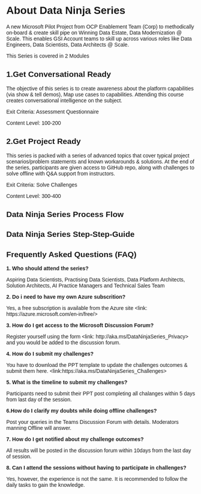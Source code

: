 <body style="font-family: 'Lucida Grande', 'Calibri', Helvetica, Arial, sans-serif;">
<div class="container">
<h1>About Data Ninja Series</h1>
<p>A new Microsoft Pilot Project from OCP Enablement Team (Corp) to methodically on-board & create skill pipe on Winning Data Estate, Data Modernization @ Scale. This enables GSI Account teams to skill up across various roles like Data Engineers, Data Scientists, Data Architects @ Scale.</p>
<p>This Series is covered in 2 Modules</p>
<h2>1.Get Conversational Ready</h2>
<p>The objective of this series is to create awareness about the platform capabilities (via show & tell demos), Map use cases to capabilities. Attending this course creates conversational intelligence on the subject.</p>
<p>Exit Criteria: Assessment Questionnaire</p>
<p>Content Level: 100-200</p>
<h2>2.Get Project Ready</h2>
<p>This series is packed with a series of advanced topics that cover typical project scenarios/problem statements and known workarounds & solutions. At the end of the series, participants are given access to GitHub repo, along with challenges to solve offline with Q&A support from instructors.</p>
<p>Exit Criteria: Solve Challenges</p>
<p>Content Level: 300-400</p>
<h2>Data Ninja Series Process Flow</h2>
<h2>Data Ninja Series Step-Step-Guide</h2>
<h2>Frequently Asked Questions (FAQ)</h2>
<p style="font-weight: 600;">1. Who should attend the series?</p>


<p>Aspiring Data Scientists, Practising Data Scientists, Data Platform Architects, Solution Architects, AI Practice Managers and Technical Sales Team</p>
 
<p style="font-weight: 600;">2. Do i need to have my own Azure subscrition?</p>
<p>Yes, a free subscription is available from the Azure site &lt;link: https://azure.microsoft.com/en-in/free/&gt;</p>
 
<p style="font-weight: 600;">3. How do I get access to the Microsoft Discussion Forum?</p>
Register yourself using the form &lt;link: http://aka.ms/DataNinjaSeries_Privacy&gt; and you would be added to the discussion forum.
 
<p style="font-weight: 600;">4. How do I submit my challenges?</p>
<p>You have to download the PPT template to update the challenges outcomes & submit them here. &lt;link:https://aka.ms/DataNinjaSeries_Challenges&gt;</p>
 
<p style="font-weight: 600;">5. What is the timeline to submit my challenges?</p>
<p>Participants need to submit their PPT post completing all chalanges within 5 days from last day of the session.</p>
 
<p style="font-weight: 600;">6.How do I clarify my doubts while doing offline challenges?</p>
<p>Post your queries in the Teams Discussion Forum with details. Moderators manning Offline will answer.</p>
 
<p style="font-weight: 600;">7. How do I get notified about my challenge outcomes?</p>
<p>All results will be posted in the discussion forum within 10days from the last day of session.</p>
 
<p style="font-weight: 600;">8. Can I attend the sessions without having to participate in challenges?</p>
<p>Yes, however, the experience is not the same. It is recommended to follow the daily tasks to gain the knowledge.</p>

</div>
</body>